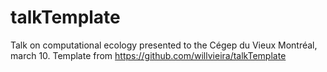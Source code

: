# talkTemplate
Talk on computational ecology presented to the Cégep du Vieux Montréal, march 10.
Template from https://github.com/willvieira/talkTemplate

